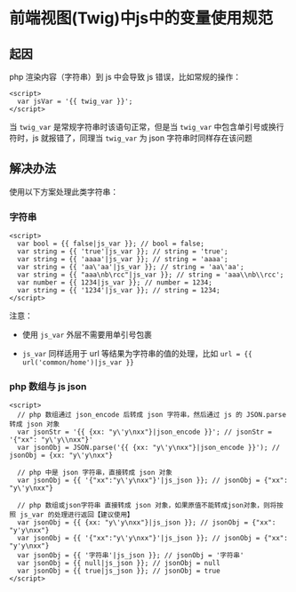 # 前端视图(Twig)中js中的变量使用规范

## 起因

php 渲染内容（字符串）到 js 中会导致 js 错误，比如常规的操作：

```twig
<script>
  var jsVar = '{{ twig_var }}';
</script>
```

当 `twig_var` 是常规字符串时该语句正常，但是当 `twig_var` 中包含单引号或换行符时，js 就报错了，同理当 `twig_var` 为 json 字符串时同样存在该问题

## 解决办法

使用以下方案处理此类字符串：

### 字符串

```twig
<script>
  var bool = {{ false|js_var }}; // bool = false;
  var string = {{ 'true'|js_var }}; // string = 'true';
  var string = {{ 'aaaa'|js_var }}; // string = 'aaaa';
  var string = {{ 'aa\'aa'|js_var }}; // string = 'aa\'aa';
  var string = {{ "aaa\nb\rcc"|js_var }}; // string = 'aaa\\nb\\rcc';
  var number = {{ 1234|js_var }}; // number = 1234;
  var string = {{ '1234'|js_var }}; // string = 1234;
</script>
```

注意：

- 使用 `js_var` 外层不需要用单引号包裹

- `js_var` 同样适用于 url 等结果为字符串的值的处理，比如 `url = {{ url('common/home')|js_var }}`

### php 数组与 js json

```twig
<script>
  // php 数组通过 json_encode 后转成 json 字符串，然后通过 js 的 JSON.parse 转成 json 对象
  var jsonStr = '{{ {xx: "y\'y\nxx"}|json_encode }}'; // jsonStr = '{"xx": "y\'y\\nxx"}'
  var jsonObj = JSON.parse('{{ {xx: "y\'y\nxx"}|json_encode }}'); // jsonObj = {xx: "y\'y\nxx"}
  
  // php 中是 json 字符串，直接转成 json 对象
  var jsonObj = {{ '{"xx":"y\'y\nxx"}'|js_json }}; // jsonObj = {"xx": "y\'y\nxx"}
  
  // php 数组或json字符串 直接转成 json 对象，如果原值不能转成json对象，则将按照 js_var 的处理进行返回【建议使用】
  var jsonObj = {{ {xx: "y\'y\nxx"}|js_json }}; // jsonObj = {"xx": "y'y\nxx"}
  var jsonObj = {{ '{"xx":"y\'y\nxx"}'|js_json }}; // jsonObj = {"xx": "y'y\nxx"}
  var jsonObj = {{ '字符串'|js_json }}; // jsonObj = '字符串'
  var jsonObj = {{ null|js_json }}; // jsonObj = null
  var jsonObj = {{ true|js_json }}; // jsonObj = true
</script>
```